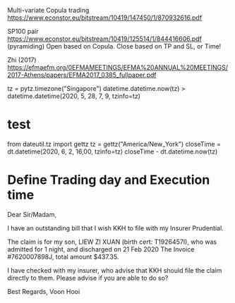 Multi-variate Copula trading
https://www.econstor.eu/bitstream/10419/147450/1/870932616.pdf

SP100 pair
https://www.econstor.eu/bitstream/10419/125514/1/844416606.pdf
  (pyramiding)
  Open based on Copula. Close based on TP and SL, or Time!
  
Zhi (2017)
https://efmaefm.org/0EFMAMEETINGS/EFMA%20ANNUAL%20MEETINGS/2017-Athens/papers/EFMA2017_0385_fullpaper.pdf


tz = pytz.timezone("Singapore")
datetime.datetime.now(tz) > datetime.datetime(2020, 5, 28, 7, 9, tzinfo=tz)

# test
from dateutil.tz import gettz
tz = gettz("America/New_York")
closeTime = dt.datetime(2020, 6, 2, 16,00, tzinfo=tz)
closeTime - dt.datetime.now(tz)


# Define Trading day and Execution time
Dear Sir/Madam,

I have an outstanding bill that I wish KKH to file with my Insurer Prudential.

The claim is for my son, LIEW ZI XUAN (birth cert: T1926457I), who was admitted for 1 night, and discharged on 21 Feb 2020
The Invoice #7620007898J, total amount $437.35. 

I have checked with my insurer, who advise that KKH should file the claim directly to them. Please advise if you are able to do so?

Best Regards,
Voon Hooi
